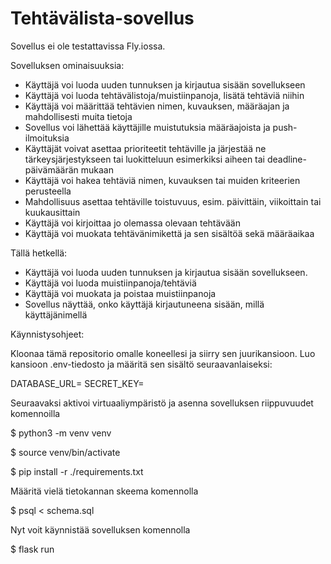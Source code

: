 # Tehtävälista-sovellus
Sovellus ei ole testattavissa Fly.iossa.

Sovelluksen ominaisuuksia:

- Käyttäjä voi luoda uuden tunnuksen ja kirjautua sisään sovellukseen
- Käyttäjä voi luoda tehtävälistoja/muistiinpanoja, lisätä tehtäviä niihin
- Käyttäjä voi määrittää tehtävien nimen, kuvauksen, määräajan ja mahdollisesti muita tietoja
- Sovellus voi lähettää käyttäjille muistutuksia määräajoista ja push-ilmoituksia
- Käyttäjät voivat asettaa prioriteetit tehtäville ja järjestää ne tärkeysjärjestykseen tai luokitteluun esimerkiksi aiheen tai deadline-päivämäärän mukaan
- Käyttäjä voi hakea tehtäviä nimen, kuvauksen tai muiden kriteerien perusteella
- Mahdollisuus asettaa tehtäville toistuvuus, esim. päivittäin, viikoittain tai kuukausittain
- Käyttäjä voi kirjoittaa jo olemassa olevaan tehtävään
- Käyttäjä voi muokata tehtävänimikettä ja sen sisältöä sekä määräaikaa


Tällä hetkellä:
- Käyttäjä voi luoda uuden tunnuksen ja kirjautua sisään sovellukseen.
- Käyttäjä voi luoda muistiinpanoja/tehtäviä 
- Käyttäjä voi muokata ja poistaa muistiinpanoja
- Sovellus näyttää, onko käyttäjä kirjautuneena sisään, millä käyttäjänimellä


Käynnistysohjeet:

Kloonaa tämä repositorio omalle koneellesi ja siirry sen juurikansioon. Luo kansioon .env-tiedosto ja määritä sen sisältö seuraavanlaiseksi:

DATABASE_URL=<tietokannan-paikallinen-osoite>
SECRET_KEY=<salainen-avain>

Seuraavaksi aktivoi virtuaaliympäristö ja asenna sovelluksen riippuvuudet komennoilla

$ python3 -m venv venv

$ source venv/bin/activate

$ pip install -r ./requirements.txt


Määritä vielä tietokannan skeema komennolla

$ psql < schema.sql

Nyt voit käynnistää sovelluksen komennolla

$ flask run
